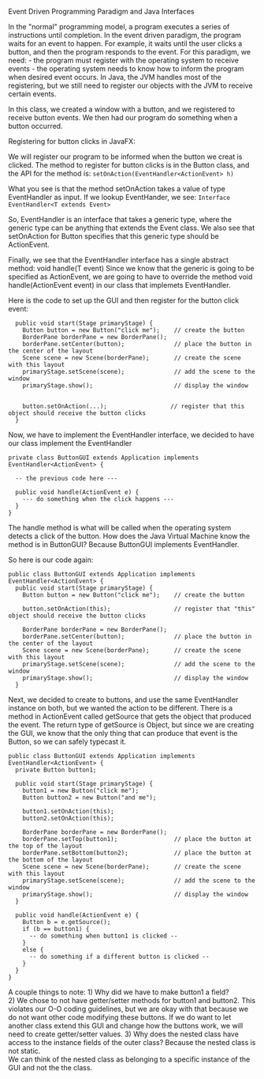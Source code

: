 Event Driven Programming Paradigm and Java Interfaces

  In the "normal" programming model, a program executes a series of instructions until completion.
  In the event driven paradigm, the program waits for an event to happen.  For example, it waits until the user clicks a button, and then the program responds to the event.
  For this paradigm, we need:
    - the program must register with the operating system to receive events
    - the operating system needs to know how to inform the program when desired event occurs.
  In Java, the JVM handles most of the registering, but we still need to register our objects with the JVM to receive certain events.


In this class, we created a window with a button, and we registered to receive button events.  We then had our program do something when a button occurred.

Registering for button clicks in JavaFX:

   We will register our program to be informed when the button we creat is clicked.
   The method to register for button clicks is in the Button class, and the API for the method is:
	`setOnAction(EventHandler<ActionEvent> h)`

   What you see is that the method setOnAction takes a value of type EventHandler as input.
   If we lookup EventHander, we see:
	`Interface EventHandler<T extends Event>`

   So, EventHandler is an interface that takes a generic type, where the generic type can be anything that extends the Event class. 
     We also see that setOnAction for Button specifies that this generic type should be ActionEvent.

   Finally, we see that the EventHandler interface has a single abstract method:
	void handle(T event)
   Since we know that the generic is going to be specified as ActionEvent, we are going to have to override the method
	void handle(ActionEvent event)
   in our class that implemets EventHandler.
   

   Here is the code to set up the GUI and then register for the button click event:

```
  public void start(Stage primaryStage) {
	Button button = new Button("click me");    // create the button
	BorderPane borderPane = new BorderPane();   
	borderPane.setCenter(button);              // place the button in the center of the layout
	Scene scene = new Scene(borderPane);       // create the scene with this layout
	primaryStage.setScene(scene);              // add the scene to the window
	primaryStage.show();                       // display the window


	button.setOnAction(...);                  // register that this object should receive the button clicks
  }
```

   Now, we have to implement the EventHandler interface, we decided to have our class implement the EventHandler

```
private class ButtonGUI extends Application implements EventHandler<ActionEvent> {

  -- the previous code here ---

  public void handle(ActionEvent e) {
	--- do something when the click happens ---
  }
}
```

The handle method is what will be called when the operating system detects a click of the button.
    How does the Java Virtual Machine know the method is in ButtonGUI?  Because ButtonGUI implements EventHandler.


   So here is our code again:

```
public class ButtonGUI extends Application implements EventHandler<ActionEvent> {
  public void start(Stage primaryStage) {
	Button button = new Button("click me");    // create the button

	button.setOnAction(this);                  // register that "this" object should receive the button clicks

	BorderPane borderPane = new BorderPane();   
	borderPane.setCenter(button);              // place the button in the center of the layout
	Scene scene = new Scene(borderPane);       // create the scene with this layout
	primaryStage.setScene(scene);              // add the scene to the window
	primaryStage.show();                       // display the window
  }
```

Next, we decided to create to buttons, and use the same EventHandler instance on both, but we wanted the action to be different.
      There is a method in ActionEvent called getSource that gets the object that produced the event.
      The return type of getSource is Object, but since we are creating the GUI, we know that the only thing that can produce that event is the Button, so we can safely typecast it.

   
```
public class ButtonGUI extends Application implements EventHandler<ActionEvent> {
  private Button button1;

  public void start(Stage primaryStage) {
	button1 = new Button("click me");
	Button button2 = new Button("and me");      

	button1.setOnAction(this);  
	button2.setOnAction(this);   

	BorderPane borderPane = new BorderPane();   
	borderPane.setTop(button1);                // place the button at the top of the layout
	borderPane.setBottom(button2);             // place the button at the bottom of the layout
	Scene scene = new Scene(borderPane);       // create the scene with this layout
	primaryStage.setScene(scene);              // add the scene to the window
	primaryStage.show();                       // display the window
  }

  public void handle(ActionEvent e) {
	Button b = e.getSource();
	if (b == button1) {
	  -- do something when button1 is clicked --
	}
	else {
	  -- do something if a different button is clicked --
	}
  }
}
```


   A couple things to note:
     1) Why did we have to make button1 a field?  
     2) We chose to not have getter/setter methods for button1 and button2. 
        This violates our O-O coding guidelines, but we are okay with that because we do not want other code modifying these buttons.
	If we do want to let another class extend this GUI and change how the buttons work, we will need to create getter/setter values.
     3) Why does the nested class have access to the instance fields of the outer class?  Because the nested class is not static.  
        We can think of the nested class as belonging to a specific instance of the GUI and not the the class.